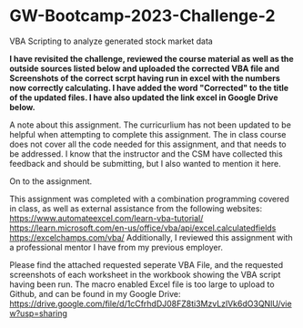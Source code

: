 # GW-Bootcamp-2023-Challenge-2
VBA Scripting to analyze generated stock market data

****I have revisited the challenge, reviewed the course material as well as the outside sources listed below and uploaded the corrected VBA file and Screenshots of the correct scrpt having run in excel with the numbers now correctly calculating.  I have added the word "Corrected" to the title of the updated files.  I have also updated the link excel in Google Drive below.****

A note about this assignment. The curricurlium has not been updated to be helpful when attempting to complete this assignment. The in class course does not cover all the code needed for this assignment, and that needs to be addressed. I know that the instructor and the CSM have collected this feedback and should be submitting, but I also wanted to mention it here.

On to the assignment.

This assignment was completed with a combination programming covered in class, as well as external assistance from the following websites: 
https://www.automateexcel.com/learn-vba-tutorial/
https://learn.microsoft.com/en-us/office/vba/api/excel.calculatedfields
https://excelchamps.com/vba/
Additionally, I reviewed this assignment with a professional mentor I have from my previous employer.

Please find the attached requested seperate VBA File, and the requested screenshots of each worksheet in the workbook showing the VBA script having been run. The macro enabled Excel file is too large to upload to Github, and can be found in my Google Drive: https://drive.google.com/file/d/1cCfrhdDJ08FZ8ti3MzvLzlVk6dO3QNlU/view?usp=sharing
